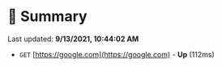 # 📖 Summary
Last updated: **9/13/2021, 10:44:02 AM**

- `GET` [https://google.com](https://google.com) - **Up** (112ms)

